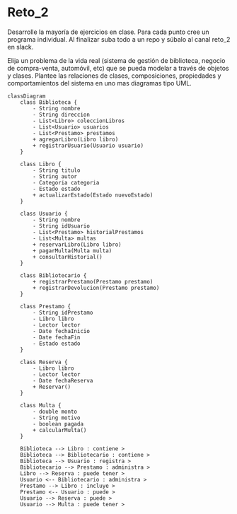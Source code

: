 # Reto_2

Desarrolle la mayoría de ejercicios en clase. Para cada punto cree un programa individual. Al finalizar suba todo a un repo y súbalo al canal reto_2 en slack.

Elija un problema de la vida real (sistema de gestión de biblioteca, negocio de compra-venta, automóvil, etc) que se pueda modelar a través de objetos y clases. Plantee las relaciones de clases, composiciones, propiedades y comportamientos del sistema en uno mas diagramas tipo UML.

```mermaid
classDiagram
    class Biblioteca {
        - String nombre
        - String direccion
        - List<Libro> coleccionLibros
        - List<Usuario> usuarios
        - List<Prestamo> prestamos
        + agregarLibro(Libro libro)
        + registrarUsuario(Usuario usuario)  
    }

    class Libro {
        - String titulo
        - String autor
        - Categoria categoria
        - Estado estado
        + actualizarEstado(Estado nuevoEstado)
    }

    class Usuario {
        - String nombre
        - String idUsuario
        - List<Prestamo> historialPrestamos
        - List<Multa> multas
        + reservarLibro(Libro libro)
        + pagarMulta(Multa multa)
        + consultarHistorial()
    }

    class Bibliotecario {
        + registrarPrestamo(Prestamo prestamo)
        + registrarDevolucion(Prestamo prestamo)
    }

    class Prestamo {
        - String idPrestamo
        - Libro libro
        - Lector lector
        - Date fechaInicio
        - Date fechaFin
        - Estado estado
    }

    class Reserva {
        - Libro libro
        - Lector lector
        - Date fechaReserva
        + Reservar()
    }

    class Multa {
        - double monto
        - String motivo
        - boolean pagada
        + calcularMulta()
    }

    Biblioteca --> Libro : contiene >
    Biblioteca --> Bibliotecario : contiene >
    Biblioteca --> Usuario : registra >
    Bibliotecario --> Prestamo : administra >
    Libro --> Reserva : puede tener >
    Usuario <-- Bibliotecario : administra >
    Prestamo --> Libro : incluye >
    Prestamo <-- Usuario : puede >
    Usuario --> Reserva : puede >
    Usuario --> Multa : puede tener >
